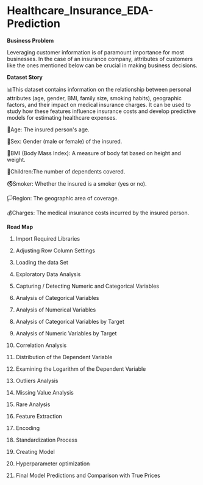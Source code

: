 # Healthcare_Insurance_EDA-Prediction

**Business Problem**

Leveraging customer information is of paramount importance for most businesses. In the case of an insurance company, attributes of customers like the ones mentioned below can be crucial in making business decisions.

**Dataset Story**

📊This dataset contains information on the relationship between personal attributes (age, gender, BMI, family size, smoking habits), geographic factors, and their impact on medical insurance charges. It can be used to study how these features influence insurance costs and develop predictive models for estimating healthcare expenses.

🧓Age: The insured person's age.

👫Sex: Gender (male or female) of the insured.

🧈BMI (Body Mass Index): A measure of body fat based on height and weight.

🧒Children:The number of dependents covered.

🚭Smoker: Whether the insured is a smoker (yes or no).

🏳️Region: The geographic area of coverage.

💰Charges: The medical insurance costs incurred by the insured person.

**Road Map**

1. Import Required Libraries

2. Adjusting Row Column Settings

3. Loading the data Set

4. Exploratory Data Analysis

5. Capturing / Detecting Numeric and Categorical Variables

6. Analysis of Categorical Variables

7. Analysis of Numerical Variables

8. Analysis of Categorical Variables by Target

9. Analysis of Numeric Variables by Target

10. Correlation Analysis

11. Distribution of the Dependent Variable

12. Examining the Logarithm of the Dependent Variable

13. Outliers Analysis

14. Missing Value Analysis

15. Rare Analysis

16. Feature Extraction

17. Encoding

18. Standardization Process

19. Creating Model

20. Hyperparameter optimization

21. Final Model Predictions and Comparison with True Prices
